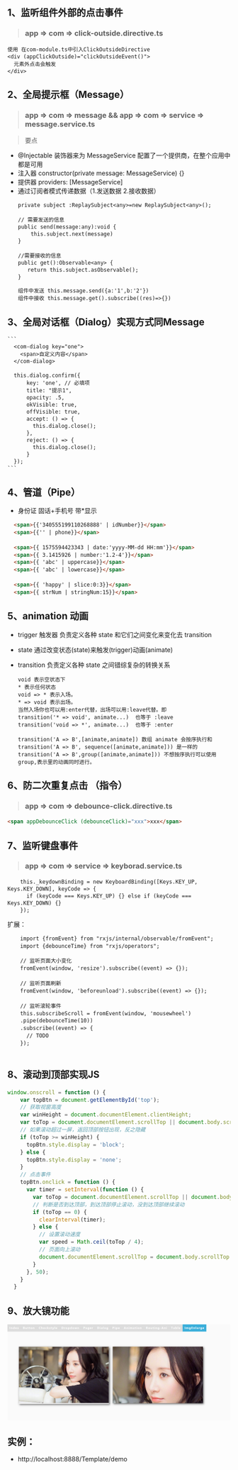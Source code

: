 ## 1、监听组件外部的点击事件
 > ### app => com => click-outside.directive.ts
  ```
  使用 在com-module.ts中引入ClickOutsideDirective 
  <div (appClickOutside)="clickOutsideEvent()">
    元素外点击会触发
  </div>
  ```
  
## 2、全局提示框（Message）  
 > ### app => com => message && app => com => service => message.service.ts 
 
 > 要点
 - @Injectable 装饰器来为 MessageService 配置了一个提供商，在整个应用中都是可用
 - 注入器 constructor(private message: MessageService) {}
 - 提供器 providers: [MessageService]
 - 通过订阅者模式传递数据（1.发送数据 2.接收数据）
    ```
    private subject :ReplaySubject<any>=new ReplaySubject<any>();
    
    // 需要发送的信息
    public send(message:any):void {
        this.subject.next(message)
    }
    
    //需要接收的信息
    public get():Observable<any> {
       return this.subject.asObservable();
    }
    ```
    ```
    组件中发送 this.message.send({a:'1',b:'2'})
    组件中接收 this.message.get().subscribe((res)=>{})
    ```
    
## 3、全局对话框（Dialog）实现方式同Message
    ```
      <com-dialog key="one">
        <span>自定义内容</span>
      </com-dialog>
      
      this.dialog.confirm({
          key: 'one', // 必填项
          title: "提示1",
          opacity: .5,
          okVisible: true,
          offVisible: true,
          accept: () => {
            this.dialog.close();
          },
          reject: () => {
            this.dialog.close();
          }
      });
    ```    
  

## 4、管道（Pipe）
- 身份证  固话+手机号 带*显示
```html
  <span>{{'340555199110268888' | idNumber}}</span>
  <span>{{'' | phone}}</span>
  
  <span>{{ 1575594423343 | date:'yyyy-MM-dd HH:mm'}}</span>
  <span>{{ 3.1415926 | number:'1.2-4'}}</span>
  <span>{{ 'abc' | uppercase}}</span>
  <span>{{ 'abc' | lowercase}}</span>
      
  <span>{{ 'happy' | slice:0:3}}</span>
  <span>{{ strNum | stringNum:15}}</span>
```

## 5、animation 动画
- trigger 触发器 负责定义各种 state 和它们之间变化来变化去 transition
- state 通过改变状态(state)来触发(trigger)动画(animate)
- transition 负责定义各种 state 之间错综复杂的转换关系

      void 表示空状态下   
      * 表示任何状态
      void => * 表示入场。
      * => void 表示出场。
      当然入场你也可以用:enter代替，出场可以用:leave代替。即
      transition('* => void', animate...)  也等于 :leave
      transition('void => *', animate...)  也等于 :enter
      
      transition('A => B',[animate,animate]) 数组 animate 会按序执行和 transition('A => B', sequence([animate,animate])) 是一样的 
      transition('A => B',group([animate,animate])) 不想按序执行可以使用 group,表示里的动画同时进行。


## 6、防二次重复点击 （指令）
> ### app => com => debounce-click.directive.ts
```html
<span appDebounceClick (debounceClick)="xxx">xxx</span>
```

## 7、监听键盘事件
> ### app => com => service => keyborad.service.ts 
```
    this._keydownBinding = new KeyboardBinding([Keys.KEY_UP, Keys.KEY_DOWN], keyCode => {
      if (keyCode === Keys.KEY_UP) {} else if (keyCode === Keys.KEY_DOWN) {}
    });
```
扩展：
```html
    import {fromEvent} from "rxjs/internal/observable/fromEvent";
    import {debounceTime} from "rxjs/operators";

    // 监听页面大小变化
    fromEvent(window, 'resize').subscribe((event) => {});
    
    // 监听页面刷新
    fromEvent(window, 'beforeunload').subscribe((event) => {});
    
    // 监听滚轮事件
    this.subscribeScroll = fromEvent(window, 'mousewheel')
    .pipe(debounceTime(10))
    .subscribe((event) => {
      // TODO
    });
    
```

## 8、滚动到顶部实现JS
```js
window.onscroll = function () {
    var topBtn = document.getElementById('top');
    // 获取视窗高度
    var winHeight = document.documentElement.clientHeight;
    var toTop = document.documentElement.scrollTop || document.body.scrollTop;
    // 如果滚动超过一屏，返回顶部按钮出现，反之隐藏
    if (toTop >= winHeight) {
      topBtn.style.display = 'block';
    } else {
      topBtn.style.display = 'none';
    }
    // 点击事件
    topBtn.onclick = function () {
      var timer = setInterval(function () {
        var toTop = document.documentElement.scrollTop || document.body.scrollTop;
        // 判断是否到达顶部，到达顶部停止滚动，没到达顶部继续滚动
        if (toTop == 0) {
          clearInterval(timer);
        } else {
          // 设置滚动速度
          var speed = Math.ceil(toTop / 4);
          // 页面向上滚动
          document.documentElement.scrollTop = document.body.scrollTop = toTop - speed;
        }
      }, 50);
    }
  }
```

## 9、放大镜功能 
![](https://github.com/xueyeqing/Angular2Template/blob/master/Angular2Template/src/app/demo/img-enlarge/image/d.png)

## 实例：  
- http://localhost:8888/Template/demo